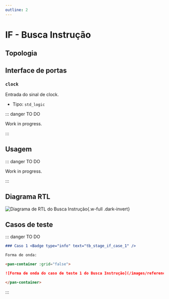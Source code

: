 ```yaml
---
outline: 2
---
```


# IF - Busca Instrução

## Topologia

<pan-container selector=".mermaid">

<!--@include: @<!--@include: @/.includes/stage_if-topology.md-->

</pan-container>

## Interface de portas

### `clock` <Badge type="success" text="INPUT" />

Entrada do sinal de clock.

- Tipo: `std_logic`

::: danger TO DO

Work in progress.

:::

## Usagem

::: danger TO DO

Work in progress.

:::

## Diagrama RTL

<pan-container>

![Diagrama de RTL do Busca Instrução](/images/reference/components/stage_if_netlist.svg){.w-full .dark-invert}

</pan-container>

## Casos de teste

::: danger TO DO

```md
### Caso 1 <Badge type="info" text="tb_stage_if_case_1" />

Forma de onda:

<pan-container :grid="false">

![Forma de onda do caso de teste 1 do Busca Instrução](/images/reference/components/tb_stage_if_case_1.svg){.w-full .dark-invert}

</pan-container>

```

:::
